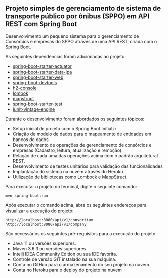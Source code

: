 <h2>Projeto simples de gerenciamento de sistema de transporte público por ônibus (SPPO) em API REST com Spring Boot</h2>

Desenvolvimento um pequeno sistema para o gerenciamento de Consórcios e empresas do SPPO através de uma API REST, criada com o Spring Boot.

As seguintes dependências foram adicionadas ao projeto:

- [spring-boot-starter-actuator](https://docs.spring.io/spring-boot/docs/current/reference/html/actuator.html) 
- [spring-boot-starter-data-jpa](https://docs.spring.io/spring-data/jpa/docs/current/reference/html/#dependencies)
- [spring-boot-starter-web](https://docs.spring.io/spring-data/jpa/docs/current/reference/html/#dependencies)
- [spring-boot-devtools](https://docs.spring.io/spring-boot/docs/1.5.16.RELEASE/reference/html/using-boot-devtools.html)
- [h2-console](https://github.com/h2database/h2database)
- [lombok](https://projectlombok.org/setup/maven)
- [mapstruct](https://mapstruct.org/documentation/installation/)
- [spring-boot-starter-test](https://spring.io/guides/gs/spring-boot/)
- [junit-vintage-engine](https://mvnrepository.com/artifact/org.junit.vintage/junit-vintage-engine)

Durante o desenvolvimento foram abordados os seguintes tópicos:

* Setup inicial de projeto com o Spring Boot Initialzr 
* Criação de modelo de dados para o mapeamento de entidades em bancos de dados
* Desenvolvimento de operações de gerenciamento de consórcios e empresas (Cadastro, leitura, atualização e remoção).
* Relação de cada uma das operações acima com o padrão arquitetural REST.
* Desenvolvimento de testes unitários para validação das funcionalidades
* Implantação do sistema na nuvem através do Heroku
* Utilização de bibliotecas como Lombock e MappStruct.

Para executar o projeto no terminal, digite o seguinte comando:

```shell script
mvn spring-boot:run 
```

Após executar o comando acima, abra os seguintes endereços para visualizar a execução do projeto:

```
http://localhost:8080/api/v1/consortium
http://localhost:8080/api/v1/company
```


São necessários os seguintes pré-requisitos para a execução do projeto:

* Java 11 ou versões superiores.
* Maven 3.6.3 ou versões superiores.
* Intellj IDEA Community Edition ou sua IDE favorita.
* Controle de versão GIT instalado na sua máquina.
* Conta no GitHub para o armazenamento do seu projeto na nuvem.
* Conta no Heroku para o deploy do projeto na nuvem




